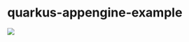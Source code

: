 # quarkus-appengine-example

![](https://github.com/tomasulo/quarkus-appengine-example/workflows/Java%20CI/badge.svg)
